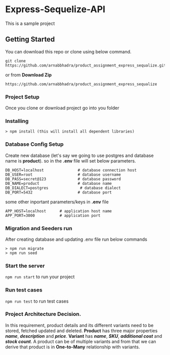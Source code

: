 # Express-Sequelize-API
This is a sample project
## Getting Started
You can download this repo or clone using below command. 
```
git clone https://github.com/arnabbhadra/product_assignment_express_sequalize.git
```
or from **Download Zip**
```
https://github.com/arnabbhadra/product_assignment_express_sequalize
```
### Project Setup
Once you clone or download project go into you folder


### Installing
```
> npm install (this will install all dependent libraries)
```

### Database Config Setup
Create new database (let's say we going to use postgres and database name is **product**).
so in the **.env** file will set below parameters.
```
DB_HOST=localhost               # database connection host
DB_USER=root                    # database username
DB_PASS=secret@123              # database password
DB_NAME=product                 # database name
DB_DIALECT=postgres              # database dialect
DB_PORT=5432                    # database port
```
some other inportant parameters/keys in **.env** file
```
APP_HOST=localhost      # application host name
APP_PORT=3000           # application port
```
### Migration and Seeders run

After creating database and updating .env file run below commands
```
> npm run migrate
> npm run seed
```
### Start the server
`npm run start` to run your project 

### Run test cases
`npm run test` to run test cases

### Project Architecture Decision.
In this requirement, product details and its different variants need to be stored, fetched updated and deleted.
**Product** has three major properties ***name***, ***description*** and ***price***.
**Variant** has ***name***, ***SKU***, ***additional cost*** and ***stock count***.
A product can be of multiple variants and from that we can derive that
product is in **One-to-Many** relationship with variants.
